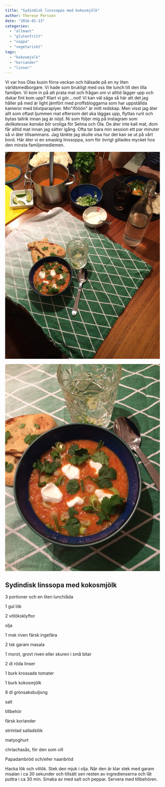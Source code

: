 ```yaml
---
title: "Sydindisk linssoppa med kokosmjölk"
author: Therese Persson
date: "2016-01-13"
categories: 
  - "allmant"
  - "glutenfritt"
  - "soppa"
  - "vegetariskt"
tags: 
  - "kokosmjolk"
  - "koriander"
  - "linser"
---
```


Vi var hos Olas kusin förra veckan och hälsade på en ny liten världsmedborgare. Vi hade som brukligt med oss lite lunch till den lilla familjen. Vi kom in på att prata mat och frågan om vi alltid lägger upp och dukar fint kom upp? Klart vi gör....not! Vi kan väl säga så här att det jag håller på med är light jämfört med proffsbloggarna som har uppställda kameror med blixtparaplyer. Min"ifööön" är mitt redskap. Men visst jag äter allt som oftast ljummen mat eftersom det ska läggas upp, flyttas runt och bytas tallrik innan jag är nöjd. Ni som följer mig på instagram som _delikatesse kanske blir_ oroliga för Selma och Ola. De äter inte kall mat, dom får alltid mat innan jag sätter igång. Ofta tar bara min session ett par minuter så vi äter tillsammans. Jag tänkte jag skulle visa hur det kan se ut på vårt bord. Här äter vi en smaskig linssoppa, som för övrigt gillades mycket hos den minsta familjemedlemen.

![IMG_0481](/static/img/IMG_0481-e1452546686547-1020x1360.jpg)

![IMG_0480](/static/img/IMG_0480-e1452546862687-1020x1360.jpg)

## Sydindisk linssopa med kokosmjölk

3 portioner och en liten lunchlåda

1 gul lök

2 vitlöksklyftor

olja

1 msk riven färsk ingefära

2 tsk garam masala

1 morot, grovt riven eller skuren i små bitar

2 dl röda linser

1 burk krossade tomater

1 burk kokosmjölk

8 dl grönsaksbuljong

salt

tillbehör

färsk koriander

strimlad salladslök

matyoghurt

chriachasås, för den som vill

Papadambröd och/eller naanbröd

Hacka lök och vitlök. Stek den mjuk i olja. När den är klar stek med garam msalan i ca 30 sekunder och tillsätt sen resten av ingredienserna och låt puttra i ca 30 min. Smaka av med salt och peppar. Servera med tillbehören.
